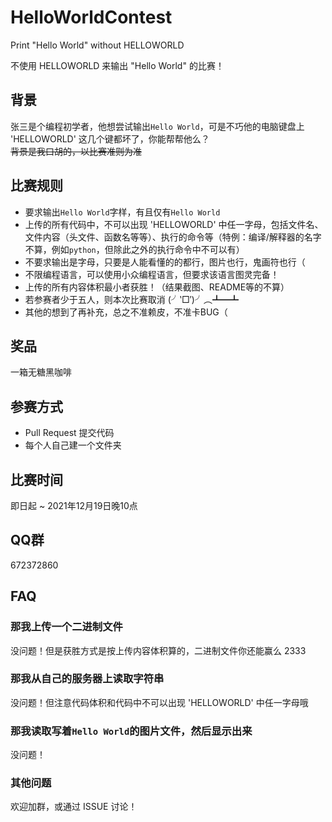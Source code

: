 # HelloWorldContest

Print "Hello World" without HELLOWORLD

不使用 HELLOWORLD 来输出 "Hello World" 的比赛！

## 背景

张三是个编程初学者，他想尝试输出`Hello World`，可是不巧他的电脑键盘上 'HELLOWORLD' 这几个键都坏了，你能帮帮他么？  
~~背景是我口胡的，以比赛准则为准~~

## 比赛规则

- 要求输出`Hello World`字样，有且仅有`Hello World`
- 上传的所有代码中，不可以出现 'HELLOWORLD' 中任一字母，包括文件名、文件内容（头文件、函数名等等）、执行的命令等（特例：编译/解释器的名字不算，例如`python`，但除此之外的执行命令中不可以有）
- 不要求输出是字母，只要是人能看懂的的都行，图片也行，鬼画符也行（
- 不限编程语言，可以使用小众编程语言，但要求该语言图灵完备！
- 上传的所有内容体积最小者获胜！（结果截图、README等的不算）
- 若参赛者少于五人，则本次比赛取消 (╯‵□′)╯︵┻━┻
- 其他的想到了再补充，总之不准赖皮，不准卡BUG（

## 奖品

一箱无糖黑咖啡

## 参赛方式

- Pull Request 提交代码
- 每个人自己建一个文件夹

## 比赛时间

即日起 ~ 2021年12月19日晚10点

## QQ群

672372860

## FAQ

### 那我上传一个二进制文件

没问题！但是获胜方式是按上传内容体积算的，二进制文件你还能赢么 2333

### 那我从自己的服务器上读取字符串

没问题！但注意代码体积和代码中不可以出现 'HELLOWORLD' 中任一字母哦

### 那我读取写着`Hello World`的图片文件，然后显示出来

没问题！

### 其他问题

欢迎加群，或通过 ISSUE 讨论！
